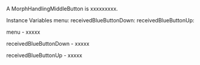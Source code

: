 A MorphHandlingMiddleButton is xxxxxxxxx.Instance Variables	menu:		<Object>	receivedBlueButtonDown:		<Object>	receivedBlueButtonUp:		<Object>menu	- xxxxxreceivedBlueButtonDown	- xxxxxreceivedBlueButtonUp	- xxxxx